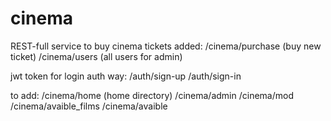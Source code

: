 # cinema
REST-full service to buy cinema tickets
added:
/cinema/purchase (buy new ticket)
/cinema/users (all users for admin)

jwt token for login
auth way:
/auth/sign-up
/auth/sign-in


to add:
/cinema/home (home directory)
/cinema/admin
/cinema/mod
/cinema/avaible_films
/cinema/avaible

